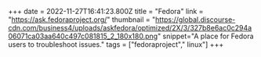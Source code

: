 +++
date = 2022-11-27T16:41:23.800Z
title = "Fedora"
link = "https://ask.fedoraproject.org/"
thumbnail = "https://global.discourse-cdn.com/business4/uploads/askfedora/optimized/2X/3/327b8e6ac0c294a06071ca03aa640c497c081815_2_180x180.png"
snippet="A place for Fedora users to troubleshoot issues."
tags = ["fedoraproject"," linux"]
+++
